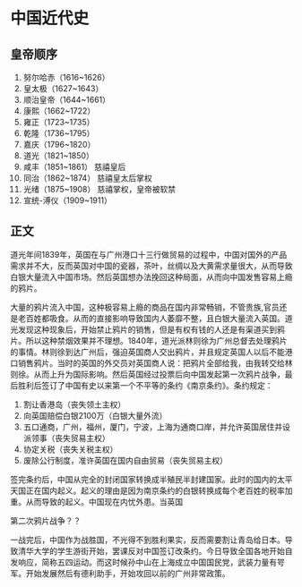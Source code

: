# 中国近代史

## 皇帝顺序

1. 努尔哈赤（1616~1626）
2. 皇太极（1627~1643）
3. 顺治皇帝（1644~1661）
4. 康熙（1662~1722）
5. 雍正（1723~1735）
6. 乾隆（1736~1795）
7. 嘉庆（1796~1820）
8. 道光（1821~1850）
9. 咸丰（1851~1861） 慈禧皇后
10. 同治（1862~1874） 慈禧皇太后掌权
11. 光绪（1875~1908） 慈禧掌权，皇帝被软禁
12. 宣统-溥仪（1909~1911）

## 正文

​	道光年间1839年，英国在与广州港口十三行做贸易的过程中，中国对国外的产品需求并不大，反而英国对中国的瓷器，茶叶，丝绸以及大黄需求量很大，从而导致白银大量流入中国市场。然后英国想办法挽回这种局面，从而向中国发售容易上瘾的鸦片。

​	大量的鸦片流入中国，这种极容易上瘾的商品在国内非常畅销，不管贵族,官员还是老百姓都吸食。从而的直接影响导致国内人萎靡不整，且白银大量流入英国。道光发现这种现象后，开始禁止鸦片的销售，但是有权有钱的人还是有渠道买到鸦片。所以这种禁烟效果并不理想。1840年，道光派林则徐为广州总督去处理鸦片的事情。林则徐到达广州后，强迫英国商人交出鸦片，并且规定英国人以后不能港口销售鸦片。当时的英国的外交员对英国商人说：把鸦片全部给我，由我转交给林则徐。从而上升为国际影响。然后英国经过投票后向中国发起第一次鸦片战争，最后胜利后签订了中国有史以来第一个不平等的条约《南京条约》。条约规定：

1. 割让香港岛（丧失领土主权）
2. 向英国赔偿白银2100万（白银大量外流）
3. 五口通商，广州，福州，厦门，宁波，上海为通商口岸，并允许英国居住并设派领事（丧失贸易主权）
4. 协定关税（丧失关税主权）
5. 废除公行制度，准许英国在国内自由贸易（丧失贸易主权）

​	签完条约后，中国从完全的封闭国家转换成半殖民半封建国家。此时的国内的太平天国正在国内起义。起义的理由是因为南京条约的白银转换成每个老百姓的税率加重。从而导致的起义。中国现在内忧外患。当英国

第二次鸦片战争？？



​	一战完后，中国作为战胜国，不光得不到胜利果实，反而需要割让青岛给日本。导致清华大学的学生游街开始，罢课反对中国签订改条约。今日导致全国各地开始自发响应，简称五四运动。而这时候孙中山在上海成立中国国民党，武装力量有咢军。开始发展然后有德利助手，开始攻回以前的广州非常政策。

